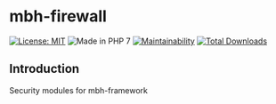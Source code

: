 # mbh-firewall
[![License: MIT](https://img.shields.io/badge/License-MIT-blue.svg)](https://opensource.org/licenses/MIT)
![Made in PHP 7](https://img.shields.io/badge/PHP-7-blue.svg)
[![Maintainability](https://api.codeclimate.com/v1/badges/4f8fa7e2df3088706ac7/maintainability)](https://codeclimate.com/github/MBHFramework/mbh-firewall/maintainability)
[![Total Downloads](https://poser.pugx.org/mbh-framework/firewall/downloads)](https://packagist.org/packages/mbh-framework/firewall)

## Introduction
Security modules for mbh-framework
